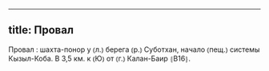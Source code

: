
---
title: Провал
---
Провал
: шахта-понор у ⦅л.⦆ берега ⦅р.⦆ Суботхан, начало ⦅пещ.⦆ системы Кызыл-Коба. В 3,5 км. к ⦅Ю⦆ от ⦅г.⦆ Калан-Баир ⦃В16⦄.
